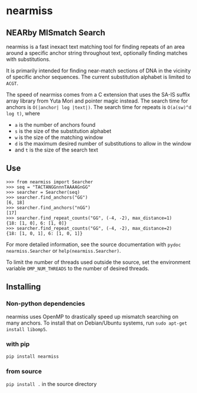 # nearmiss
## NEARby MISmatch Search

nearmiss is a fast inexact text matching tool for finding repeats of an area
around a specific anchor string throughout text,
optionally finding matches with substitutions.

It is primarily intended for finding near-match sections of DNA in the vicinity
of specific anchor sequences. The current substitution alphabet is limited to
`ACGT`.

The speed of nearmiss comes from a C extension that uses the SA-IS suffix array
library from Yuta Mori and pointer magic instead.
The search time for anchors is `O(|anchor| log |text|)`.
The search time for repeats is `O(a(sw)^d log t)`, where
- `a` is the number of anchors found
- `s` is the size of the substitution alphabet
- `w` is the size of the matching window
- `d` is the maximum desired number of substitutions to allow in the window
- and `t` is the size of the search text

## Use

```
>>> from nearmiss import Searcher
>>> seq = "TACTANGGnnnTAAAAGnGG"
>>> searcher = Searcher(seq)
>>> searcher.find_anchors("GG")
[6, 18]
>>> searcher.find_anchors("nGG")
[17]
>>> searcher.find_repeat_counts("GG", (-4, -2), max_distance=1)
{18: [1, 0], 6: [1, 0]}
>>> searcher.find_repeat_counts("GG", (-4, -2), max_distance=2)
{18: [1, 0, 1], 6: [1, 0, 1]}
```

For more detailed information, see the source documentation with
`pydoc nearmiss.Searcher` or `help(nearmiss.Searcher)`.

To limit the number of threads used outside the source, set the environment
variable `OMP_NUM_THREADS` to the number of desired threads.

## Installing

### Non-python dependencies

nearmiss uses OpenMP to drastically speed up mismatch searching on many anchors.
To install that on Debian/Ubuntu systems, run `sudo apt-get install libomp5`.

### with pip

`pip install nearmiss`

### from source

`pip install .` in the source directory
